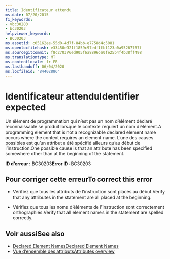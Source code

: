 ```yaml
---
title: Identificateur attendu
ms.date: 07/20/2015
f1_keywords:
- vbc30203
- bc30203
helpviewer_keywords:
- BC30203
ms.assetid: c05162ee-55d0-4d7f-84bb-e7758d4c5081
ms.openlocfilehash: e33450e921f1859c97edf1fbf123a0a95267767f
ms.sourcegitcommit: f8c270376ed905f6a8896ce0fe25b4f4b38ff498
ms.translationtype: MT
ms.contentlocale: fr-FR
ms.lasthandoff: 06/04/2020
ms.locfileid: "84402886"
---
```

# <a name="identifier-expected"></a><span data-ttu-id="bf3f2-102">Identificateur attendu</span><span class="sxs-lookup"><span data-stu-id="bf3f2-102">Identifier expected</span></span>
<span data-ttu-id="bf3f2-103">Un élément de programmation qui n’est pas un nom d’élément déclaré reconnaissable se produit lorsque le contexte requiert un nom d’élément.</span><span class="sxs-lookup"><span data-stu-id="bf3f2-103">A programming element that is not a recognizable declared element name occurs where the context requires an element name.</span></span> <span data-ttu-id="bf3f2-104">L’une des causes possibles est qu’un attribut a été spécifié ailleurs qu’au début de l’instruction.</span><span class="sxs-lookup"><span data-stu-id="bf3f2-104">One possible cause is that an attribute has been specified somewhere other than at the beginning of the statement.</span></span>  
  
 <span data-ttu-id="bf3f2-105">**ID d’erreur :** BC30203</span><span class="sxs-lookup"><span data-stu-id="bf3f2-105">**Error ID:** BC30203</span></span>  
  
## <a name="to-correct-this-error"></a><span data-ttu-id="bf3f2-106">Pour corriger cette erreur</span><span class="sxs-lookup"><span data-stu-id="bf3f2-106">To correct this error</span></span>  
  
- <span data-ttu-id="bf3f2-107">Vérifiez que tous les attributs de l’instruction sont placés au début.</span><span class="sxs-lookup"><span data-stu-id="bf3f2-107">Verify that any attributes in the statement are all placed at the beginning.</span></span>  
  
- <span data-ttu-id="bf3f2-108">Vérifiez que tous les noms d’éléments de l’instruction sont correctement orthographiés.</span><span class="sxs-lookup"><span data-stu-id="bf3f2-108">Verify that all element names in the statement are spelled correctly.</span></span>  
  
## <a name="see-also"></a><span data-ttu-id="bf3f2-109">Voir aussi</span><span class="sxs-lookup"><span data-stu-id="bf3f2-109">See also</span></span>

- [<span data-ttu-id="bf3f2-110">Declared Element Names</span><span class="sxs-lookup"><span data-stu-id="bf3f2-110">Declared Element Names</span></span>](../../programming-guide/language-features/declared-elements/declared-element-names.md)
- [<span data-ttu-id="bf3f2-111">Vue d’ensemble des attributs</span><span class="sxs-lookup"><span data-stu-id="bf3f2-111">Attributes overview</span></span>](../../programming-guide/concepts/attributes/index.md)
